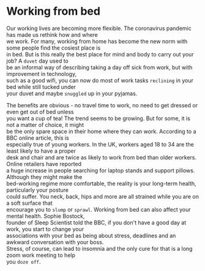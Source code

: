 # Working from bed

Our working lives are becoming more flexible.  The coronavirus pandemic has made us rethink how and where  
we work. For many, working from home has become the new norm with some people find the cosiest place is  
in bed. But is this really the best place for mind and body to carry out your job? A `duvet` day used to  
be an informal way of describing taking a day off sick from work, but with improvement in technology,  
such as a good wifi, you can now do most of work tasks `reclining` in your bed  while still tucked under  
your duvet and maybe `snuggled` up in your pyjamas.  

The benefits are obvious - no travel time to work, no need to get dressed or even get out of bed unless  
you want a cup of tea! The trend seems to be growing. But for some, it is not a matter of choice, it might  
be the only spare space in their home where they can work. According to a BBC online article, this is  
especially true of young workers. In the UK, workers aged 18 to 34 are the least likely to have a proper  
desk and chair and are twice as likely to work from bed than older workers. Online retailers have reported  
a huge increase in people searching for laptop stands and support pillows. Although they might make the  
bed-working regime more comfortable, the reality is your long-term health, particularly your posture  
could suffer. You neck, back, hips and more are all strained while you are on a soft surface that  
encourage you to `slump` or `sprawl`. Working from bed can also affect your mental health. Sophie Bostock,  
founder of Sleep Scientist told the BBC, if you don't have a good day at work, you start to change your  
associations with your bed as being about stress, deadlines and an awkward conversation with your boss.  
Stress, of course, can lead to insomnia and the only cure for that is a long zoom work meeting to help  
you `doze off`.  
